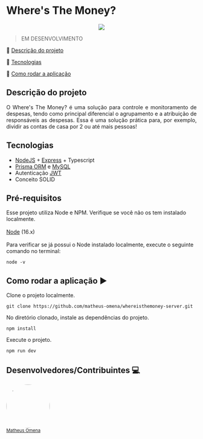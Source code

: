 <h1>Where's The Money?</h1> 

<p align="center">  
   <img src="http://img.shields.io/static/v1?label=STATUS&message=EM%20DESENVOLVIMENTO&color=RED&style=for-the-badge"/>   
</p>

> EM DESENVOLVIMENTO

:small_blue_diamond: [Descrição do projeto](#descrição-do-projeto)

:small_blue_diamond: [Tecnologias](#tecnologias)

:small_blue_diamond: [Como rodar a aplicação](#como-rodar-a-aplicação-arrow_forward)

## Descrição do projeto 

<p align="justify">
  O Where's The Money? é uma solução para controle e monitoramento de despesas, tendo como principal diferencial o agrupamento e a atribuição de responsáveis as despesas. Essa é uma solução prática para, por exemplo, dividir as contas de casa por 2 ou até mais pessoas!
</p>

## Tecnologias

* [NodeJS](https://nodejs.org/en/) + [Express](https://expressjs.com/pt-br/) + Typescript
* [Prisma ORM](https://www.prisma.io/) e [MySQL](https://www.mysql.com/)
* Autenticação [JWT](https://jwt.io/introduction)
* Conceito SOLID

## Pré-requisitos

Esse projeto utiliza Node e NPM. Verifique se você não os tem instalado localmente.
<br/><br/>
[Node](https://nodejs.org/en/download/) (16.x)
<br/><br/>
Para verificar se já possui o Node instalado localmente, execute o seguinte comando no terminal:
```
node -v
```


## Como rodar a aplicação :arrow_forward:

Clone o projeto localmente. 

```
git clone https://github.com/matheus-omena/whereisthemoney-server.git
```

No diretório clonado, instale as dependências do projeto.
```
npm install
```

Execute o projeto.
```
npm run dev
```

## Desenvolvedores/Contribuintes :computer:

<img src="https://avatars.githubusercontent.com/u/82099869?v=4" width=115 style="border-radius: 50%"><br><sub>[Matheus Omena](https://github.com/matheus-omena)</sub>
